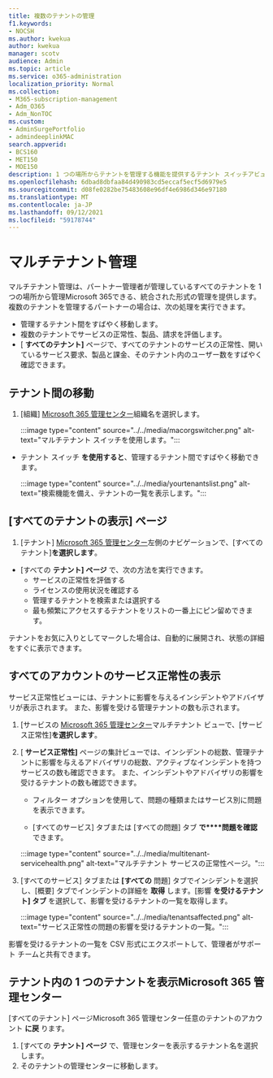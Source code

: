 ```yaml
---
title: 複数のテナントの管理
f1.keywords:
- NOCSH
ms.author: kwekua
author: kwekua
manager: scotv
audience: Admin
ms.topic: article
ms.service: o365-administration
localization_priority: Normal
ms.collection:
- M365-subscription-management
- Adm_O365
- Adm_NonTOC
ms.custom:
- AdminSurgePortfolio
- admindeeplinkMAC
search.appverid:
- BCS160
- MET150
- MOE150
description: 1 つの場所からテナントを管理する機能を提供するテナント スイッチアビューとマルチテナント ビューを使用する方法について学習します。
ms.openlocfilehash: 6dbad8dbfaa84d490983cd5eccaf5ecf5d6979e5
ms.sourcegitcommit: d08fe0282be75483608e96df4e6986d346e97180
ms.translationtype: MT
ms.contentlocale: ja-JP
ms.lasthandoff: 09/12/2021
ms.locfileid: "59178744"
---
```

# <a name="multi-tenant-management"></a>マルチテナント管理

マルチテナント管理は、パートナー管理者が管理しているすべてのテナントを 1 つの場所から管理Microsoft 365できる、統合された形式の管理を提供します。 複数のテナントを管理するパートナーの場合は、次の処理を実行できます。

- 管理するテナント間をすばやく移動します。
- 複数のテナントでサービスの正常性、製品、請求を評価します。
- [ **すべてのテナント]** ページで、すべてのテナントのサービスの正常性、開いているサービス要求、製品と課金、そのテナント内のユーザー数をすばやく確認できます。

## <a name="move-between-tenants"></a>テナント間の移動

1. [組織] <a href="https://go.microsoft.com/fwlink/p/?linkid=2024339" target="_blank">Microsoft 365 管理センター</a>組織名を選択します。

    :::image type="content" source="../../media/macorgswitcher.png" alt-text="マルチテナント スイッチを使用します。":::

- テナント スイッチ **を使用すると**、管理するテナント間ですばやく移動できます。

    :::image type="content" source="../../media/yourtenantslist.png" alt-text="検索機能を備え、テナントの一覧を表示します。":::

## <a name="view-all-tenants-page"></a>[すべてのテナントの表示] ページ

1. [テナント] <a href="https://go.microsoft.com/fwlink/p/?linkid=2024339" target="_blank">Microsoft 365 管理センター</a>左側のナビゲーションで、[すべてのテナント]**を選択します**。
- [すべての **テナント] ページ** で、次の方法を実行できます。
  - サービスの正常性を評価する
  - ライセンスの使用状況を確認する
  - 管理するテナントを検索または選択する
  - 最も頻繁にアクセスするテナントをリストの一番上にピン留めできます。

テナントをお気に入りとしてマークした場合は、自動的に展開され、状態の詳細をすぐに表示できます。

## <a name="view-service-health-for-all-accounts"></a>すべてのアカウントのサービス正常性の表示

サービス正常性ビューには、テナントに影響を与えるインシデントやアドバイザリが表示されます。 また、影響を受ける管理テナントの数も示されます。

1. [サービスの <a href="https://go.microsoft.com/fwlink/p/?linkid=2024339" target="_blank">Microsoft 365 管理センター</a>マルチテナント ビューで、[サービス正常性]**を選択します**。
2. [ **サービス正常性]** ページの集計ビューでは、インシデントの総数、管理テナントに影響を与えるアドバイザリの総数、アクティブなインシデントを持つサービスの数も確認できます。 また、インシデントやアドバイザリの影響を受けるテナントの数も確認できます。

    - フィルター オプションを使用して、問題の種類またはサービス別に問題を表示できます。

    - [すべてのサービス] タブまたは [すべての問題] タブ **で****問題を確認** できます。

    :::image type="content" source="../../media/multitenant-servicehealth.png" alt-text="マルチテナント サービスの正常性ページ。":::
1. [すべてのサービス] タブまたは **[すべての** 問題] タブでインシデントを選択し、[概要] タブでインシデントの詳細を **取得** します。[影響 **を受けるテナント] タブ** を選択して、影響を受けるテナントの一覧を取得します。

    :::image type="content" source="../../media/tenantsaffected.png" alt-text="サービス正常性の問題の影響を受けるテナントの一覧。":::

影響を受けるテナントの一覧を CSV 形式にエクスポートして、管理者がサポート チームと共有できます。

## <a name="view-a-single-tenant-in-the-microsoft-365-admin-center"></a>テナント内の 1 つのテナントを表示Microsoft 365 管理センター

[すべてのテナント] ページMicrosoft 365 管理センター任意のテナントのアカウント **に戻** ります。

1. [すべての **テナント] ページ** で、管理センターを表示するテナント名を選択します。
2. そのテナントの管理センターに移動します。